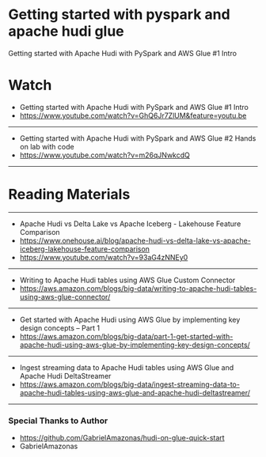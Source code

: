 # Getting started with pyspark and apache hudi glue 

Getting started with Apache Hudi with PySpark and AWS Glue #1 Intro


# Watch
* Getting started with Apache Hudi with PySpark and AWS Glue #1 Intro
* https://www.youtube.com/watch?v=GhQ6Jr7ZlUM&feature=youtu.be
-------------------------------------------------------------------------------
* Getting started with Apache Hudi with PySpark and AWS Glue #2 Hands on lab with code
* https://www.youtube.com/watch?v=m26qJNwkcdQ
-------------------------------------------------------------------------------


# Reading Materials 

-------------------------------------------------------------------------------
* Apache Hudi vs Delta Lake vs Apache Iceberg - Lakehouse Feature Comparison
* https://www.onehouse.ai/blog/apache-hudi-vs-delta-lake-vs-apache-iceberg-lakehouse-feature-comparison
* https://www.youtube.com/watch?v=93aG4zNNEy0
-------------------------------------------------------------------------------
* Writing to Apache Hudi tables using AWS Glue Custom Connector
* https://aws.amazon.com/blogs/big-data/writing-to-apache-hudi-tables-using-aws-glue-connector/
-------------------------------------------------------------------------------
* Get started with Apache Hudi using AWS Glue by implementing key design concepts – Part 1
* https://aws.amazon.com/blogs/big-data/part-1-get-started-with-apache-hudi-using-aws-glue-by-implementing-key-design-concepts/
-------------------------------------------------------------------------------
* Ingest streaming data to Apache Hudi tables using AWS Glue and Apache Hudi DeltaStreamer
* https://aws.amazon.com/blogs/big-data/ingest-streaming-data-to-apache-hudi-tables-using-aws-glue-and-apache-hudi-deltastreamer/
-------------------------------------------------------------------------------

### Special Thanks to Author 
* https://github.com/GabrielAmazonas/hudi-on-glue-quick-start
* GabrielAmazonas
